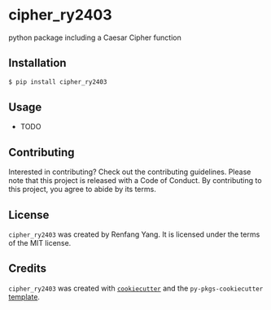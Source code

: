 # cipher_ry2403

python package including a Caesar Cipher function

## Installation

```bash
$ pip install cipher_ry2403
```

## Usage

- TODO

## Contributing

Interested in contributing? Check out the contributing guidelines. Please note that this project is released with a Code of Conduct. By contributing to this project, you agree to abide by its terms.

## License

`cipher_ry2403` was created by Renfang Yang. It is licensed under the terms of the MIT license.

## Credits

`cipher_ry2403` was created with [`cookiecutter`](https://cookiecutter.readthedocs.io/en/latest/) and the `py-pkgs-cookiecutter` [template](https://github.com/py-pkgs/py-pkgs-cookiecutter).
